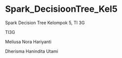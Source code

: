 # Spark_DecisioonTree_Kel5
Spark Decision Tree Kelompok 5, TI 3G

TI3G

Meliusa Nora Hariyanti

Dherisma Hanindita Utami

